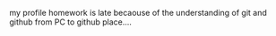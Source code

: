 my profile homework is late becaouse of the understanding of git and github from PC to github place....

